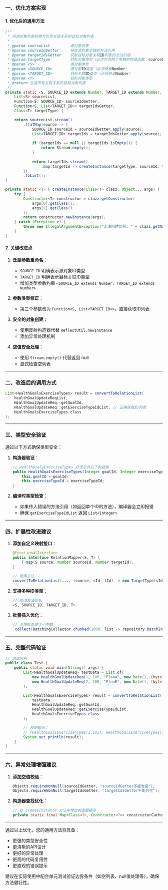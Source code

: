 ### **一、优化方案实现**
#### **1. 优化后的通用方法**
```java
/**
 * 将源对象列表转换为包含关联关系的目标对象列表
 * 
 * @param sourceList         源对象列表
 * @param sourceIdGetter     获取源对象主键的方法引用
 * @param targetIdsGetter    获取目标对象关联ID列表的方法引用
 * @param targetType         目标对象类型（必须包含两个参数的构造函数：sourceId, targetId）
 * @param <S>                源对象类型
 * @param <SOURCE_ID>        源对象ID类型（必须继承Number）
 * @param <TARGET_ID>        目标关联ID类型（必须继承Number）
 * @param <T>                目标对象类型
 * @return 包含所有关联关系的目标对象列表
 */
private static <S, SOURCE_ID extends Number, TARGET_ID extends Number, T> List<T> convertToRelationList(
    List<S> sourceList,
    Function<S, SOURCE_ID> sourceIdGetter,
    Function<S, List<TARGET_ID>> targetIdsGetter,
    Class<T> targetType) {

    return sourceList.stream()
        .flatMap(source -> {
            SOURCE_ID sourceId = sourceIdGetter.apply(source);
            List<TARGET_ID> targetIds = targetIdsGetter.apply(source);
            
            if (targetIds == null || targetIds.isEmpty()) {
                return Stream.empty();
            }
            
            return targetIds.stream()
                .map(targetId -> createInstance(targetType, sourceId, targetId));
        })
        .toList();
}

private static <T> T createInstance(Class<T> clazz, Object... args) {
    try {
        Constructor<T> constructor = clazz.getConstructor(
            args[0].getClass(), 
            args[1].getClass()
        );
        return constructor.newInstance(args);
    } catch (Exception e) {
        throw new IllegalArgumentException("无法创建实例: " + clazz.getName(), e);
    }
}
```

#### **2. 关键改进点**
1. **泛型参数重命名**：
    - `SOURCE_ID` 明确表示源对象ID类型
    - `TARGET_ID` 明确表示目标关联ID类型
    - 增加类型参数约束 `<SOURCE_ID extends Number, TARGET_ID extends Number>`

2. **参数类型修正**：
    - 第三个参数改为 `Function<S, List<TARGET_ID>>`，直接获取ID列表

3. **安全的对象创建**：
    - 使用反射构造器代替 `ReflectUtil.newInstance`
    - 添加异常处理机制

4. **空值安全处理**：
    - 使用 `Stream.empty()` 代替返回 null
    - 显式检查空列表

---

### **二、改造后的调用方式**
```java
List<HealthGoalsExerciseTypes> result = convertToRelationList(
    healthGoalUpdateReqList,
    HealthGoalUpdateReq::getGoalId,
    HealthGoalUpdateReq::getExerciseTypeIdList, // 正确获取ID列表
    HealthGoalsExerciseTypes.class
);
```

---

### **三、类型安全验证**
通过以下方式确保类型安全：

1. **构造器验证**：
   ```java
   // HealthGoalsExerciseTypes 必须包含以下构造器
   public HealthGoalsExerciseTypes(Integer goalId, Integer exerciseTypeId) {
       this.goalId = goalId;
       this.exerciseTypeId = exerciseTypeId;
   }
   ```

2. **编译时类型检查**：
    - 如果传入错误的方法引用（如返回单个ID的方法），编译器会立即报错
    - 确保 `getExerciseTypeIdList` 返回 `List<Integer>`

---

### **四、扩展性改进建议**
1. **添加自定义映射接口**：
   ```java
   @FunctionalInterface
   public interface RelationMapper<S, T> {
       T map(S source, Number sourceId, Number targetId);
   }
   
   // 使用方法：
   convertToRelationList(..., (source, sId, tId) -> new TargetType(sId, tId));
   ```

2. **支持多种ID类型**：
   ```java
   // 修改方法签名
   <S, SOURCE_ID, TARGET_ID, T>
   ```

3. **批量插入优化**：
   ```java
   // 添加批处理大小参数
   .collect(BatchingCollector.chunked(1000, list -> repository.batchInsert(list)));
   ```

---

### **五、完整代码验证**
```java
// 测试用例
public class Test {
    public static void main(String[] args) {
        List<HealthGoalUpdateReq> testData = List.of(
            new HealthGoalUpdateReq(1, 100, "PlanA", new Date(), (byte)0, (byte)0, List.of(101, 102)),
            new HealthGoalUpdateReq(2, 200, "PlanB", new Date(), (byte)1, (byte)0, List.of(201))
        );

        List<HealthGoalsExerciseTypes> result = convertToRelationList(
            testData,
            HealthGoalUpdateReq::getGoalId,
            HealthGoalUpdateReq::getExerciseTypeIdList,
            HealthGoalsExerciseTypes.class
        );

        // 预期输出：
        // [HealthGoalsExerciseTypes(1,101), HealthGoalsExerciseTypes(1,102), HealthGoalsExerciseTypes(2,201)]
        System.out.println(result);
    }
}
```

---

### **六、异常处理增强建议**
1. **添加空值校验**：
   ```java
   Objects.requireNonNull(sourceIdGetter, "sourceIdGetter不能为空");
   Objects.requireNonNull(targetIdsGetter, "targetIdsGetter不能为空");
   ```

2. **构造器查找优化**：
   ```java
   // 在 createInstance 方法中增加构造器缓存
   private static final Map<Class<?>, Constructor<?>> constructorCache = new ConcurrentHashMap<>();
   ```

---

通过以上优化，您的通用方法将具备：
- 更强的类型安全性
- 更清晰的API设计
- 更好的异常处理
- 更高的代码复用性
- 更直观的错误提示

建议在实际使用中配合单元测试验证边界条件（如空列表、null值处理等），确保方法健壮性。